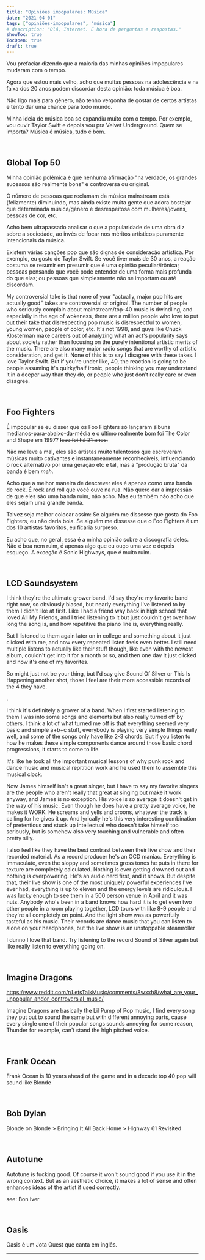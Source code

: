 ```yaml
---
title: "Opiniões impopulares: Música"
date: "2021-04-01"
tags: ["opiniões-impopulares", "música"]
# description: "Olá, Internet. É hora de perguntas e respostas."
showToc: true
TocOpen: true
draft: true
---
```


Vou prefaciar dizendo que a maioria das minhas opiniões impopulares mudaram com o tempo. 

Agora que estou mais velho, acho que muitas pessoas na adolescência e na faixa dos 20 anos podem discordar desta opinião: toda música é boa.

Não ligo mais para gênero, não tenho vergonha de gostar de certos artistas e tento dar uma chance para todo mundo.

Minha ideia de música boa se expandiu muito com o tempo. Por exemplo, vou ouvir Taylor Swift e depois vou pra Velvet Underground. Quem se importa? Música é música, tudo é bom.

&nbsp;
&nbsp;

## Global Top 50

Minha opinião polêmica é que nenhuma afirmação "na verdade, os grandes sucessos são realmente bons" é controversa ou original. 

O número de pessoas que reclamam da música mainstream está (felizmente) diminuindo, mas ainda existe muita gente que adora bostejar que determinada música/gênero é desrespeitosa com mulheres/jovens, pessoas de cor, etc. 

Acho bem ultrapassado analisar o que a popularidade de uma obra diz sobre a sociedade, ao invés de focar nos méritos artísticos puramente intencionais da música. 

Existem várias canções pop que são dignas de consideração artística. Por exemplo, eu gosto de Taylor Swift. Se você tiver mais de 30 anos, a reação costuma se resumir em presumir que é uma opinião peculiar/irônica; pessoas pensando que você pode entender de uma forma mais profunda do que elas; ou pessoas que simplesmente não se importam ou até discordam.


My controversial take is that none of your "actually, major pop hits are actually good" takes are controversial or original. The number of people who seriously complain about mainstream/top-40 music is dwindling, and especially in the age of wokeness, there are a million people who love to put out their take that disrespecting pop music is disrespectful to women, young women, people of color, etc. It's not 1998, and guys like Chuck Klosterman make careers out of analyzing what an act's popularity says about society rather than focusing on the purely intentional artistic merits of the music. There are also many major radio songs that are worthy of artistic consideration, and get it. None of this is to say I disagree with these takes. I love Taylor Swift. But if you're under like, 40, the reaction is going to be people assuming it's quirky/half ironic, people thinking you may understand it in a deeper way than they do, or people who just don't really care or even disagree.

&nbsp;
&nbsp;

## Foo Fighters

É impopular se eu disser que os Foo Fighters só lançaram álbuns medianos-para-abaixo-da-média e o último realmente bom foi The Color and Shape em 1997? ~~Isso foi há 21 anos.~~

Não me leve a mal, eles são artistas muito talentosos que escreveram músicas muito cativantes e instantaneamente reconhecíveis, influenciando o rock alternativo por uma geração etc e tal, mas a "produção bruta" da banda é bem *meh*.

Acho que a melhor maneira de descrever eles é apenas como uma banda de rock. É rock and roll que você ouve na rua. Não quero dar a impressão de que eles são uma banda ruim, não acho. Mas eu também não acho que eles sejam uma grande banda.

Talvez seja melhor colocar assim: Se alguém me dissesse que gosta do Foo Fighters, eu não daria bola. Se alguém me dissesse que o Foo Fighters é um dos 10 artistas favoritos, eu ficaria surpreso.

Eu acho que, no geral, essa é a minha opinião sobre a discografia deles. Não é boa nem ruim, é apenas algo que eu ouço uma vez e depois esqueço. A exceção é Sonic Highways, que é muito ruim.

&nbsp;
&nbsp;

## LCD Soundsystem

I think they're the ultimate grower band. I'd say they're my favorite band right now, so obviously biased, but nearly everything I've listened to by them I didn't like at first. Like I had a friend way back in high school that loved All My Friends, and I tried listening to it but just couldn't get over how long the song is, and how repetitive the piano line is, everything really.

But I listened to them again later on in college and something about it just clicked with me, and now every repeated listen feels even better. I still need multiple listens to actually like their stuff though, like even with the newest album, couldn't get into it for a month or so, and then one day it just clicked and now it's one of my favorites.

So might just not be your thing, but I'd say give Sound Of Silver or This Is Happening another shot, those I feel are their more accessible records of the 4 they have.

.

I think it's definitely a grower of a band. When I first started listening to them I was into some songs and elements but also really turned off by others. I think a lot of what turned me off is that everything seemed very basic and simple a+b+c stuff, everybody is playing very simple things really well, and some of the songs only have like 2-3 chords. But if you listen to how he makes these simple components dance around those basic chord progressions, it starts to come to life.

It's like he took all the important musical lessons of why punk rock and dance music and musical repitition work and he used them to assemble this musical clock.

Now James himself isn't a great singer, but I have to say my favorite singers are the people who aren't really that great at singing but make it work anyway, and James is no exception. His voice is so average it doesn't get in the way of his music. Even though he does have a pretty average voice, he makes it WORK. He screams and yells and croons, whatever the track is calling for he gives it up. And lyrically he's this very interesting combination of pretentious and stuck up intellectual who doesn't take himself too seriously, but is somehow also very touching and vulnerable and often pretty silly.

I also feel like they have the best contrast between their live show and their recorded material. As a record producer he's an OCD maniac. Everything is immaculate, even the sloppy and sometimes gross tones he puts in there for texture are completely calculated. Nothing is ever getting drowned out and nothing is overpowering. He's an audio nerd first, and it shows. But despite that, their live show is one of the most uniquely powerful experiences I've ever had, everything is up to eleven and the energy levels are ridiculous. I was lucky enough to see them in a 500 person venue in April and it was nuts. Anybody who's been in a band knows how hard it is to get even two other people in a room playing together, LCD tours with like 8-9 people and they're all completely on point. And the light show was as powerfully tasteful as his music. Their records are dance music that you can listen to alone on your headphones, but the live show is an unstoppable steamroller

I dunno I love that band. Try listening to the record Sound of Silver again but like really listen to everything going on.

&nbsp;
&nbsp;

## Imagine Dragons

https://www.reddit.com/r/LetsTalkMusic/comments/8wxxh8/what_are_your_unpopular_andor_controversial_music/

Imagine Dragons are basically the Lil Pump of Pop music, I find every song they put out to sound the same but with different annoying parts, cause every single one of their popular songs sounds annoying for some reason, Thunder for example, can't stand the high pitched voice.

&nbsp;
&nbsp;

## Frank Ocean

Frank Ocean is 10 years ahead of the game and in a decade top 40 pop will sound like Blonde

&nbsp;
&nbsp;

## Bob Dylan

Blonde on Blonde > Bringing It All Back Home > Highway 61 Revisited 

&nbsp;
&nbsp;

## Autotune

Autotune is fucking good. Of course it won't sound good if you use it in the wrong context. But as an aesthetic choice, it makes a lot of sense and often enhances ideas of the artist if used correctly.

see: Bon Iver

&nbsp;
&nbsp;

## Oasis

Oasis é um Jota Quest que canta em inglês.

---

